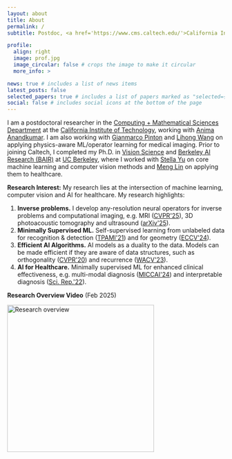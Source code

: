```yaml
---
layout: about
title: About
permalink: /
subtitle: Postdoc, <a href='https://www.cms.caltech.edu/'>California Institute of Technology</a> | peterw at caltech dot edu

profile:
  align: right
  image: prof.jpg
  image_circular: false # crops the image to make it circular
  more_info: >

news: true # includes a list of news items
latest_posts: false
selected_papers: true # includes a list of papers marked as "selected={true}"
social: false # includes social icons at the bottom of the page
---
```



I am a postdoctoral researcher in the [Computing + Mathematical Sciences Department](https://cms.caltech.edu/) at the [California Institute of Technology](https://www.caltech.edu/), working with [Anima Anandkumar](http://tensorlab.cms.caltech.edu/users/anima/). I am also working with [Gianmarco Pinton](https://pintonlab.web.unc.edu/people/) and [Lihong Wang](https://mede.caltech.edu/people/lvw) on applying physics-aware ML/operator learning for medical imaging. Prior to joining Caltech, I completed my Ph.D. in [Vision Science](https://vision.berkeley.edu/) and [Berkeley AI Research (BAIR)](https://bair.berkeley.edu/) at [UC Berkeley](https://www.berkeley.edu/), where I worked with [Stella Yu](https://web.eecs.umich.edu/~stellayu/) on core machine learning and computer vision methods and [Meng Lin](https://optometry.berkeley.edu/people/meng-lin/) on applying them to healthcare.


**Research Interest:** My research lies at the intersection of machine learning, computer vision and AI for healthcare. My research highlights:
1. **Inverse problems.** I develop any-resolution neural operators for inverse problems and computational imaging, e.g. MRI ([CVPR'25](https://arxiv.org/abs/2410.16290)), 3D photoacoustic tomography and ultrasound ([arXiv'25](https://arxiv.org/abs/2501.01157)).
2. **Minimally Supervised ML.** Self-supervised learning from unlabeled data for recognition & detection ([TPAMI'21](https://pwang.pw/spn.html)) and for geometry ([ECCV'24](https://pwang.pw/trajSSL)).
3. **Efficient AI Algorithms.** AI models as a duality to the data. Models can be made efficient if they are aware of data structures, such as orthogonality ([CVPR'20](https://pwang.pw/ocnn.html)) and recurrence ([WACV'23](https://pwang.pw/rpg.html)).
4. **AI for Healthcare.** Minimally supervised ML for enhanced clinical effectiveness, e.g. multi-modal diagnosis ([MICCAI'24](https://danielchyeh.github.io/MDPipe/)) and interpretable diagnosis ([Sci. Rep.'22](https://www.nature.com/articles/s41598-022-18933-y)).

**Research Overview Video** (Feb 2025)

<a href="https://youtu.be/BXrKLnlhbqo" title="Research overview">
  <img src="https://pwang.pw/assets/img/roverview.jpg" alt="Research overview" width="auto" height="340">
</a>